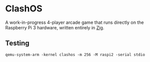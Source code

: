 # ClashOS

A work-in-progress 4-player arcade game that runs directly on the
Raspberry Pi 3 hardware, written entirely in [Zig](http://ziglang.org/).

## Testing

```
qemu-system-arm -kernel clashos -m 256 -M raspi2 -serial stdio
```
